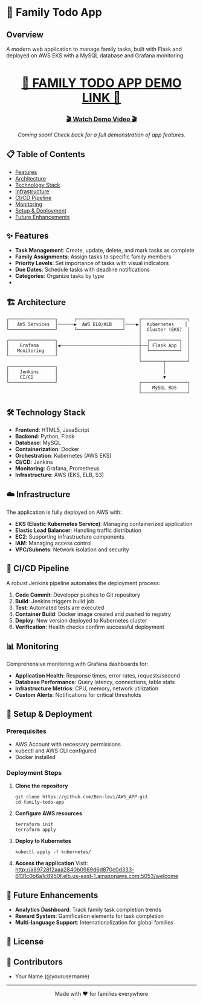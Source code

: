 # 🚀 Family Todo App

## Overview
A modern web application to manage family tasks, built with Flask and deployed on AWS EKS with a MySQL database and Grafana monitoring.

<div align="center">
    <h2 style="font-size: 2rem">
        <a href="http://a89728f2aaa2840b0989d6d870c0d333-6131c0b6a1c8950f.elb.us-east-1.amazonaws.com:5053/welcome">
            🔗 FAMILY TODO APP DEMO LINK 🔗
        </a>
    </h2>
</div>

<div align="center">
    <h3>
        <a href="https://github.com/Ben-levi/AWS_APP/raw/refs/heads/main/Demo_record.mp4">🎬 Watch Demo Video 🎬</a>
    </h3>
    <em>Coming soon! Check back for a full demonstration of app features.</em>
</div>

## 📋 Table of Contents
- [Features](#features)
- [Architecture](#architecture)
- [Technology Stack](#technology-stack)
- [Infrastructure](#infrastructure)
- [CI/CD Pipeline](#ci-cd-pipeline)
- [Monitoring](#monitoring)
- [Setup & Deployment](#setup--deployment)
- [Future Enhancements](#future-enhancements)

## ✨ Features

- **Task Management**: Create, update, delete, and mark tasks as complete
- **Family Assignments**: Assign tasks to specific family members
- **Priority Levels**: Set importance of tasks with visual indicators
- **Due Dates**: Schedule tasks with deadline notifications
- **Categories**: Organize tasks by type
- 
## 🏗️ Architecture

```
┌─────────────────┐      ┌─────────────────┐     ┌─────────────────┐
│   AWS Services  │──────▶  AWS ELB/ALB    │────▶│  Kubernetes    │
└─────────────────┘      └─────────────────┘     │  Cluster (EKS)  │
                                                 │                 │
┌─────────────────┐                              │  ┌───────────┐  │
│    Grafana      │◀─────────────────────────────┼──┤ Flask App │  │
│   Monitoring    │                              │  └───────────┘  │
└─────────────────┘                              │                 │
                                                 └────────┬────────┘
┌─────────────────┐                                       │
│    Jenkins      │                                       │
│    CI/CD        │                                       ▼
└─────────────────┘                              ┌─────────────────┐
                                                 │    MySQL RDS    │
                                                 └─────────────────┘
```

## 🛠️ Technology Stack

- **Frontend**: HTML5, JavaScript
- **Backend**: Python, Flask
- **Database**: MySQL
- **Containerization**: Docker
- **Orchestration**: Kubernetes (AWS EKS)
- **CI/CD**: Jenkins
- **Monitoring**: Grafana, Prometheus
- **Infrastructure**: AWS (EKS, ELB, S3)

## ☁️ Infrastructure

The application is fully deployed on AWS with:

- **EKS (Elastic Kubernetes Service)**: Managing containerized application
- **Elastic Load Balancer**: Handling traffic distribution
- **EC2**: Supporting infrastructure components
- **IAM**: Managing access control
- **VPC/Subnets**: Network isolation and security

## 🔄 CI/CD Pipeline

A robust Jenkins pipeline automates the deployment process:

1. **Code Commit**: Developer pushes to Git repository
2. **Build**: Jenkins triggers build job
3. **Test**: Automated tests are executed
4. **Container Build**: Docker image created and pushed to registry
5. **Deploy**: New version deployed to Kubernetes cluster
6. **Verification**: Health checks confirm successful deployment

## 📊 Monitoring

Comprehensive monitoring with Grafana dashboards for:

- **Application Health**: Response times, error rates, requests/second
- **Database Performance**: Query latency, connections, table stats
- **Infrastructure Metrics**: CPU, memory, network utilization
- **Custom Alerts**: Notifications for critical thresholds

## 🚀 Setup & Deployment

### Prerequisites
- AWS Account with necessary permissions
- kubectl and AWS CLI configured
- Docker installed

### Deployment Steps

1. **Clone the repository**
   ```
   git clone https://github.com/Ben-levi/AWS_APP.git
   cd family-todo-app
   ```

2. **Configure AWS resources**
   ```
   terraform init
   terraform apply
   ```

3. **Deploy to Kubernetes**
   ```
   kubectl apply -f kubernetes/
   ```

4. **Access the application**
   Visit: http://a89728f2aaa2840b0989d6d870c0d333-6131c0b6a1c8950f.elb.us-east-1.amazonaws.com:5053/welcome

## 🔮 Future Enhancements

- **Analytics Dashboard**: Track family task completion trends
- **Reward System**: Gamification elements for task completion
- **Multi-language Support**: Internationalization for global families

## 📜 License

## 👥 Contributors

- Your Name (@yourusername)

---

<div align="center">
    <p>Made with ❤️ for families everywhere</p>
</div>
